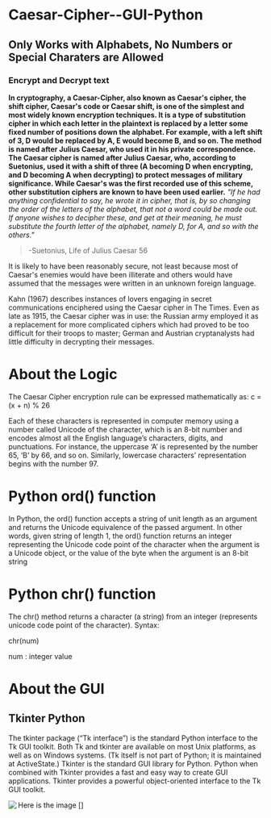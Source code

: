 # Caesar-Cipher--GUI-Python
## Only Works with Alphabets, No Numbers or Special Charaters are Allowed
### Encrypt and Decrypt text


**In cryptography, a Caesar-Cipher, also known as Caesar's cipher, the shift cipher, Caesar's code or Caesar shift, is one of the simplest and most widely known encryption techniques. It is a type of substitution cipher in which each letter in the plaintext is replaced by a letter some fixed number of positions down the alphabet. For example, with a left shift of 3, D would be replaced by A, E would become B, and so on. The method is named after Julius Caesar, who used it in 
his private correspondence.
The Caesar cipher is named after Julius Caesar, who, according to Suetonius, used it with a shift of three (A becoming D when encrypting, and D becoming A when decrypting) to protect messages of military significance. While Caesar's was the first recorded use of this scheme, other substitution ciphers are known to have been used earlier.**
*"If he had anything confidential to say, he wrote it in cipher, that is, by so changing the order of the letters of the alphabet, that not a word could be made out. If anyone wishes to decipher these, and get at their meaning, he must substitute the fourth letter of the alphabet, namely D, for A, and so with the others."*
> -Suetonius, Life of Julius Caesar 56


It is likely to have been reasonably secure, not least because most of Caesar's enemies would have been illiterate and others would have assumed that the messages were written in an unknown foreign language.

Kahn (1967) describes instances of lovers engaging in secret communications enciphered using the Caesar cipher in The Times. Even as late as 1915, the Caesar cipher was in use: the Russian army employed it as a replacement for more complicated ciphers which had proved to be too difficult for their troops to master; German and Austrian cryptanalysts had little difficulty in decrypting their messages.

# About the Logic


The Caesar Cipher encryption rule can be expressed mathematically as:
c = (x + n) % 26



Each of these characters is represented in computer memory using a number called Unicode of the character, which is an 8-bit number and encodes almost all the English language’s characters, digits, and punctuations.
For instance, the uppercase ‘A’ is represented by the number 65, ‘B’ by 66, and so on. Similarly, lowercase characters’ representation begins with the number 97.


# Python ord() function

In Python, the ord() function accepts a string of unit length as an argument and returns the Unicode equivalence of the passed argument. In other words, given string of length 1, the ord() function returns an integer representing the Unicode code point of the character when the argument is a Unicode object, or the value of the byte when the argument is an 8-bit string


# Python chr() function
The chr() method returns a character (a string) from an integer (represents unicode code point of the character).
Syntax:

chr(num)

num : integer value

# About the GUI
## Tkinter Python
The tkinter package (“Tk interface”) is the standard Python interface to the Tk GUI toolkit. Both Tk and tkinter are available on most Unix platforms, as well as on Windows systems. (Tk itself is not part of Python; it is maintained at ActiveState.)
Tkinter is the standard GUI library for Python. Python when combined with Tkinter provides a fast and easy way to create GUI applications. Tkinter provides a powerful object-oriented interface to the Tk GUI toolkit.

Here is the  image
[<img align="left" src="https://user-images.githubusercontent.com/49518917/109299274-dc19cc00-785a-11eb-9174-7222d62f1996.PNG"/>]